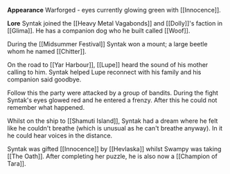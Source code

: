 **Appearance**
Warforged - eyes currently glowing green with [[Innocence]].

**Lore**
Syntak joined the [[Heavy Metal Vagabonds]] and [[Dolly]]'s faction in [[Glima]]. He has a companion dog who he built called [[Woof]]. 

During the [[Midsummer Festival]] Syntak won a mount; a large beetle whom he named [[Chitter]].

On the road to [[Yar Harbour]], [[Lupe]] heard the sound of his mother calling to him. Syntak helped Lupe reconnect with his family and his companion said goodbye.

Follow this the party were attacked by a group of bandits. During the fight Syntak's eyes glowed red and he entered a frenzy. After this he could not remember what happened. 

Whilst on the ship to [[Shamuti Island]], Syntak had a dream where he felt like he couldn't breathe (which is unusual as he can't breathe anyway). In it he could hear voices in the distance.

Syntak was gifted [[Innocence]] by [[Hevlaska]] whilst Swampy was taking [[The Oath]]. After completing her puzzle, he is also now a [[Champion of Tara]].